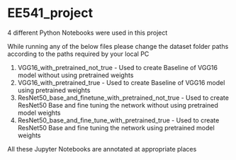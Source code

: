 # EE541_project
4 different Python Notebooks were used in this project

While running any of the below files please change the dataset folder paths according to the paths required by your local PC

1. VGG16_with_pretrained_not_true - Used to create Baseline of VGG16 model without using pretrained weights
2. VGG16_with_pretrained_true - Used to create Baseline of VGG16 model using pretrained weights
3. ResNet50_base_and_finetune_with_pretrained_not_true - Used to create ResNet50 Base and fine tuning the network without using pretrained model weights
4. ResNet50_base_and_fine_tune_with_pretrained_true - Used to create ResNet50 Base and fine tuning the network using pretrained model weights

All these Jupyter Notebooks are annotated at appropriate places
